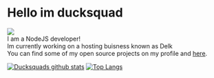 # Hello im ducksquad

![](https://komarev.com/ghpvc/?username=ducksquaddd&color=yellow)<br>
I am a NodeJS developer!<br> Im currently working on a hosting buisness known as Delk<br>You can find some of my open source projects on my profile and [here](https://github.com/Vedux-Development/Discord-bot-hub).

[![Ducksquads github stats](https://github-readme-stats.vercel.app/api?username=ducksquaddd&show_icons=true&theme=radical)](https://github.com/ducksquaddd)
[![Top Langs](https://github-readme-stats.vercel.app/api/top-langs/?username=ducksquaddd&layout=compact&theme=radical)](https://github.com/ducksquaddd)
